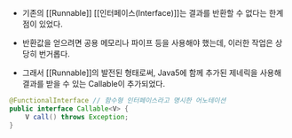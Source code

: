 - 기존의 [[Runnable]] [[인터페이스(Interface)]]는 결과를 반환할 수 없다는 한계점이 있었다. 

- 반환값을 얻으려면 공용 메모리나 파이프 등을 사용해야 했는데, 이러한 작업은 상당히 번거롭다. 
- 그래서 [[Runnable]]의 발전된 형태로써, Java5에 함께 추가된 제네릭을 사용해 결과를 받을 수 있는 Callable이 추가되었다. 

```java
@FunctionalInterface // 함수형 인터페이스라고 명시한 어노테이션
public interface Callable<V> {
    V call() throws Exception;
}
```